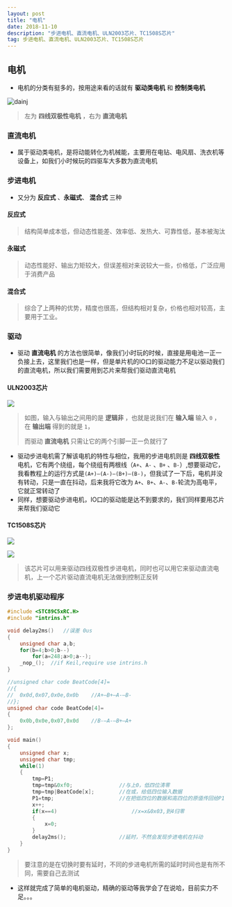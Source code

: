 ```yaml
---
layout: post
title: "电机"
date: 2018-11-10 
description: "步进电机、直流电机、ULN2003芯片、TC1508S芯片"
tag: 步进电机、直流电机、ULN2003芯片、TC1508S芯片
---
```


## 电机

* 电机的分类有挺多的，按用途来看的话就有 **驱动类电机** 和 **控制类电机** 

![dainj](https://FXHao.github.io/images/posts/DJ/dianj.jpg)

> 左为 **四线双极性电机** ，右为 **直流电机**

### 直流电机

* 属于驱动类电机，是将动能转化为机械能，主要用在电钻、电风扇、洗衣机等设备上，如我们小时候玩的四驱车大多数为直流电机

### 步进电机

* 又分为 **反应式** 、**永磁式**、 **混合式** 三种

#### 反应式

> 结构简单成本低，但动态性能差、效率低、发热大、可靠性低，基本被淘汰

#### 永磁式

> 动态性能好、输出力矩较大，但误差相对来说较大一些，价格低，广泛应用于消费产品

#### 混合式

> 综合了上两种的优势，精度也很高，但结构相对复杂，价格也相对较高，主要用于工业。

### 驱动

* 驱动 **直流电机** 的方法也很简单，像我们小时玩的时候，直接是用电池一正一负接上去，这里我们也是一样，但是单片机的IO口的驱动能力不足以驱动我们的直流电机，所以我们需要用到芯片来帮我们驱动直流电机

#### ULN2003芯片

![](https://FXHao.github.io/images/posts/DJ/逻辑框图.jpg)

> 如图，输入与输出之间用的是 **逻辑非** ，也就是说我们在 **输入端** 输入 `0` ，在 **输出端** 得到的就是 `1`，
>
> 而驱动 **直流电机** 只需让它的两个引脚一正一负就行了



* 驱动步进电机需了解该电机的特性与相位，我用的步进电机则是 **四线双极性** 电机，它有两个绕组，每个绕组有两根线（`A+`、`A-` 、`B+` 、`B-`）,想要驱动它，我看教程上的运行方式是`(A+)—(A-)—(B+)—(B-)`，但我试了一下后，电机并没有转动，只是一直在抖动，后来我将它改为 `A+`、`B+`、`A-`、`B-`轮流为高电平，它就正常转动了
* 同样，想要驱动步进电机，IO口的驱动能是达不到要求的，我们同样要用芯片来帮我们驱动它

#### TC1508S芯片


![](https://FXHao.github.io/images/posts/DJ/TC1508S.jpg)

![](C:\Users\acer\Documents\GitHub\FXHao.github.io\images\posts\DJ\TC1508S逻辑.jpg)

> 该芯片可以用来驱动四线双极性步进电机，同时也可以用它来驱动直流电机，上一个芯片驱动直流电机无法做到控制正反转

### 步进电机驱动程序

```c
#include <STC89C5xRC.H>
#include "intrins.h"

void delay2ms()   //误差 0us
{
    unsigned char a,b;
    for(b=4;b>0;b--)
        for(a=248;a>0;a--);
    _nop_();  //if Keil,require use intrins.h
}

//unsigned char code BeatCode[4]=
//{
//	0x0d,0x07,0x0e,0x0b    //A+—B+—A-—B-
//};
unsigned char code BeatCode[4]=
{
	0x0b,0x0e,0x07,0x0d    //B-—A-—B+—A+
};

void main()
{
	unsigned char x;
	unsigned char tmp;
	while(1)		
	{
		tmp=P1;
		tmp=tmp&0xf0;				//与上0，低四位清零
		tmp=tmp|BeatCode[x];		//在或，给低四位输入数据
		P1=tmp;						//在把低四位的数据和高四位的原值传回给P1
		x++;
		if(x==4)						//x=x&0x03,到4归零
		{
			x=0;
		}
		delay2ms();					//延时，不然会发现步进电机在抖动
	}
}
```

> 要注意的是在切换时要有延时，不同的步进电机所需的延时时间也是有所不同，需要自己去测试

* 这样就完成了简单的电机驱动，精确的驱动等我学会了在说哈，目前实力不足。。。